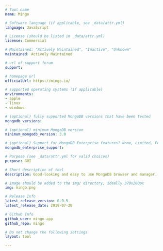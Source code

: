 ```yaml
---
# Tool name
name: Mingo

# Software language (if applicable, see _data/attr.yml)
language: JavaScript

# License (should be listed in _data/attr.yml)
license: Commercial

# Maintained: "Actively Maintained", "Inactive", "Unknown"
maintained: Actively Maintained

# url of support forum
support: 

# homepage url
officialUrl: https://mingo.io/

# supported operating systems (if applicable)
environments:
- apple
- linux
- windows

# (optional) fully supported MongoDB versions that have been tested
mongodb_versions:

# (optional) minimum MongoDB version
minimum_mongodb_version: 3.0

# (optional) Support for MongoDB Enterprise features? None, Limited, Full
mongodb_enterprise_support: 

# Purpose (see _data/attr.yml for valid choices)
purpose: GUI

# Short description of tool
description: Good-looking and easy to use MongoDB browser and manager.

# image should be added to the img/ directory, ideally 370x200px
img: mingo.png

# Release Info
latest_release_version: 0.9.5
latest_release_date: 2019-07-20

# Github Info
github_user: mingo-app
github_repo: mingo

# Do not change the following settings
layout: tool

---
```


